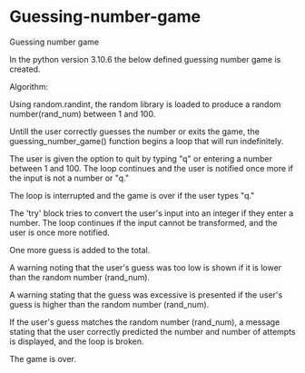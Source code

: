 # Guessing-number-game
Guessing number game

In the python version 3.10.6 the below defined guessing number game is created.

Algorithm:

Using random.randint, the random library is loaded to produce a random number(rand_num) between 1 and 100.

Untill the user correctly guesses the number or exits the game, the guessing_number_game() function begins a loop that will run indefinitely.

The user is given the option to quit by typing "q" or entering a number between 1 and 100. The loop continues and the user is notified once more if the input is not a number or "q."

The loop is interrupted and the game is over if the user types "q."

The 'try' block tries to convert the user's input into an integer if they enter a number. The loop continues if the input cannot be transformed, and the user is once more notified.

One more guess is added to the total.

A warning noting that the user's guess was too low is shown if it is lower than the random number (rand_num).

A warning stating that the guess was excessive is presented if the user's guess is higher than the random number (rand_num).

If the user's guess matches the random number (rand_num), a message stating that the user correctly predicted the number and number of attempts is displayed, and the loop is broken.

The game is over.











